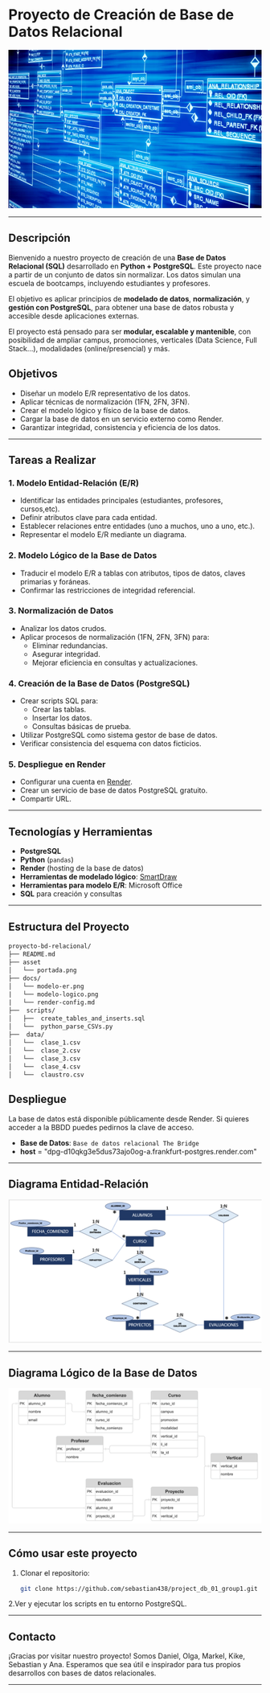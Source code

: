 # Proyecto de Creación de Base de Datos Relacional

![Portada](./asset/portada.png)

---

## Descripción

Bienvenido a nuestro proyecto de creación de una **Base de Datos Relacional (SQL)** desarrollado en **Python + PostgreSQL**. Este proyecto nace a partir de un conjunto de datos sin normalizar. Los datos simulan una escuela de bootcamps, incluyendo estudiantes y profesores.

El objetivo es aplicar principios de **modelado de datos**, **normalización**, y **gestión con PostgreSQL**, para obtener una base de datos robusta y accesible desde aplicaciones externas.

El proyecto está pensado para ser **modular, escalable y mantenible**, con posibilidad de ampliar campus, promociones, verticales (Data Science, Full Stack...), modalidades (online/presencial) y más.

## Objetivos

- Diseñar un modelo E/R representativo de los datos.
- Aplicar técnicas de normalización (1FN, 2FN, 3FN).
- Crear el modelo lógico y físico de la base de datos.
- Cargar la base de datos en un servicio externo como Render.
- Garantizar integridad, consistencia y eficiencia de los datos.

---

## Tareas a Realizar

### 1. Modelo Entidad-Relación (E/R)
- Identificar las entidades principales (estudiantes, profesores, cursos,etc).
- Definir atributos clave para cada entidad.
- Establecer relaciones entre entidades (uno a muchos, uno a uno, etc.).
- Representar el modelo E/R mediante un diagrama.

### 2. Modelo Lógico de la Base de Datos
- Traducir el modelo E/R a tablas con atributos, tipos de datos, claves primarias y foráneas.
- Confirmar las restricciones de integridad referencial.

### 3. Normalización de Datos
- Analizar los datos crudos.
- Aplicar procesos de normalización (1FN, 2FN, 3FN) para:
  - Eliminar redundancias.
  - Asegurar integridad.
  - Mejorar eficiencia en consultas y actualizaciones.

### 4. Creación de la Base de Datos (PostgreSQL)
- Crear scripts SQL para:
  - Crear las tablas.
  - Insertar los datos.
  - Consultas básicas de prueba.
- Utilizar PostgreSQL como sistema gestor de base de datos.
- Verificar consistencia del esquema con datos ficticios.

### 5. Despliegue en Render
- Configurar una cuenta en [Render](https://render.com/).
- Crear un servicio de base de datos PostgreSQL gratuito.
- Compartir URL.

---

## Tecnologías y Herramientas

- **PostgreSQL**
- **Python** (`pandas`)
- **Render** (hosting de la base de datos)
- **Herramientas de modelado lógico**: [SmartDraw](https://app.smartdraw.com/)
- **Herramientas para modelo E/R**: Microsoft Office
- **SQL** para creación y consultas


---

## Estructura del Proyecto

```
proyecto-bd-relacional/
├── README.md
├── asset
│   └── portada.png
├── docs/
│   └── modelo-er.png
|   └── modelo-logico.png
|   └── render-config.md  
├──  scripts/
│   ├──  create_tables_and_inserts.sql
│   └──  python_parse_CSVs.py
├──  data/
│   └──  clase_1.csv
│   └──  clase_2.csv
│   └──  clase_3.csv
│   └──  clase_4.csv
│   └──  claustro.csv
```


## Despliegue

La base de datos está disponible públicamente desde Render. Si quieres acceder a la BBDD puedes pedirnos la clave de acceso.

- **Base de Datos**: `Base de datos relacional The Bridge`
- **host** = "dpg-d10qkg3e5dus73ajo0og-a.frankfurt-postgres.render.com"

---

## Diagrama Entidad-Relación

![Modelo Entidad-Relación](./docs/modelo_entidad_relacion.png)

---

## Diagrama Lógico de la Base de Datos

![Modelo Lógico](./docs/modelo_logico.png)

---


## Cómo usar este proyecto

1. Clonar el repositorio:
   ```bash
   git clone https://github.com/sebastian438/project_db_01_group1.git
   ```
2.Ver y ejecutar los scripts en tu entorno PostgreSQL.

---

##  Contacto

¡Gracias por visitar nuestro proyecto! Somos Daniel, Olga, Markel, Kike, Sebastian y Ana. Esperamos que sea útil e inspirador para tus propios desarrollos con bases de datos relacionales.

---


